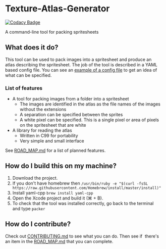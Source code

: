 # Texture-Atlas-Generator

[![Codacy Badge](https://api.codacy.com/project/badge/Grade/1f48977e74514538bae8de37cb04d063)](https://www.codacy.com/app/kerndog73/Texture-Atlas-Generator?utm_source=github.com&utm_medium=referral&utm_content=Kerndog73/Texture-Atlas-Generator&utm_campaign=badger)

A command-line tool for packing spritesheets

## What does it do?
This tool can be used to pack images into a spritesheet and produce an atlas describing the spritesheet. The job of the tool is described in a YAML based config file. You can see an [example of a config file](example%20config.yaml) to get an idea of what can be specified.

### List of features

*  A tool for packing images from a folder into a spritesheet
   *  The images are identified in the atlas as the file names of the images without the extensions
   *  A separation can be specified between the sprites
   *  A white pixel can be specified. This is a single pixel or area of pixels on the spritesheet that are white
*  A library for reading the atlas
   *  Written in C99 for portability
   *  Very simple and small interface

See [ROAD_MAP.md](ROAD_MAP.md) for a list of planned features.

## How do I build this on my machine?
1. Download the project.
2. If you don't have homebrew then `/usr/bin/ruby -e "$(curl -fsSL https://raw.githubusercontent.com/Homebrew/install/master/install)"`
3. Install yaml-cpp `brew install yaml-cpp`
4. Open the Xcode project and build it (⌘ + B).
5. To check that the tool was installed correctly, go back to the terminal and type `packer`

## How do I contribute?
Check out [CONTRIBUTING.md](CONTRIBUTING.md) to see what you can do. Then see if  there's an item in the [ROAD_MAP.md](ROAD_MAP.md) that you can complete.
